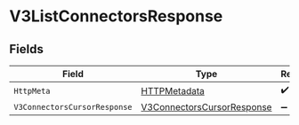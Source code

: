 # V3ListConnectorsResponse


## Fields

| Field                                                                               | Type                                                                                | Required                                                                            | Description                                                                         |
| ----------------------------------------------------------------------------------- | ----------------------------------------------------------------------------------- | ----------------------------------------------------------------------------------- | ----------------------------------------------------------------------------------- |
| `HttpMeta`                                                                          | [HTTPMetadata](../../Models/Components/HTTPMetadata.md)                             | :heavy_check_mark:                                                                  | N/A                                                                                 |
| `V3ConnectorsCursorResponse`                                                        | [V3ConnectorsCursorResponse](../../Models/Components/V3ConnectorsCursorResponse.md) | :heavy_minus_sign:                                                                  | OK                                                                                  |